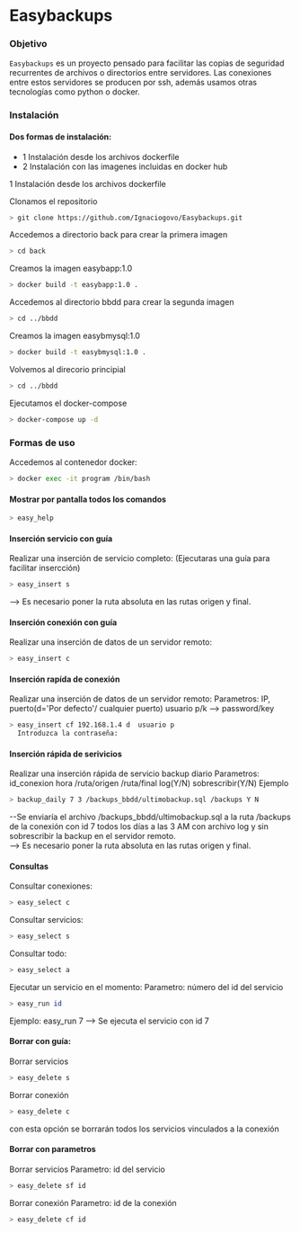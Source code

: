 # Easybackups
### Objetivo

`Easybackups` es un proyecto pensado para facilitar las copias de seguridad recurrentes de archivos o directorios entre servidores.
Las conexiones entre estos servidores se producen por ssh, además usamos otras tecnologías como python o docker.


### Instalación

#### Dos formas de instalación:
- 1 Instalación desde los archivos dockerfile
- 2 Instalación con las imagenes incluidas en docker hub

1 Instalación desde los archivos dockerfile

Clonamos el repositorio
```bash
> git clone https://github.com/Ignaciogovo/Easybackups.git
```

Accedemos a directorio back para crear la primera imagen 
```bash
> cd back
```
Creamos la imagen easybapp:1.0
```bash
> docker build -t easybapp:1.0 .
```

Accedemos al directorio bbdd para crear la segunda imagen
```bash
> cd ../bbdd
```
Creamos la imagen easybmysql:1.0
```bash
> docker build -t easybmysql:1.0 .
```

Volvemos al direcorio principial
```bash
> cd ../bbdd
```

Ejecutamos el docker-compose
```bash
> docker-compose up -d
```



### Formas de uso
Accedemos al contenedor docker:
```bash
> docker exec -it program /bin/bash
```

#### Mostrar por pantalla todos los comandos
```bash
> easy_help
```

#### Inserción servicio con guía
Realizar una inserción de servicio completo: (Ejecutaras una guía para facilitar insercción)
```bash
> easy_insert s
```
  --> Es necesario poner la ruta absoluta en las rutas origen y final.

#### Inserción conexión con guía
Realizar una inserción de datos de un servidor remoto:
```bash
> easy_insert c
```
#### Inserción rapída de conexión 
Realizar una inserción de datos de un servidor remoto:
  Parametros: IP, puerto(d='Por defecto'/ cualquier puerto) usuario p/k --> password/key
```bash
> easy_insert cf 192.168.1.4 d  usuario p 
  Introduzca la contraseña:
```


  




#### Inserción rápida de serivicios
Realizar una inserción rápida de servicio backup diario
  Parametros: id_conexion hora /ruta/origen /ruta/final log(Y/N) sobrescribir(Y/N)
Ejemplo
```bash
> backup_daily 7 3 /backups_bbdd/ultimobackup.sql /backups Y N
```
--Se enviaría el archivo /backups_bbdd/ultimobackup.sql a la ruta /backups de la conexión con id 7 todos los días a las 3 AM con archivo log 
  y sin sobrescribir la backup en el servidor remoto.                     
  --> Es necesario poner la ruta absoluta en las rutas origen y final.


#### Consultas
Consultar conexiones: 
```bash
> easy_select c
```

Consultar servicios:
```bash
> easy_select s
```
Consultar todo:
```bash
> easy_select a
```


Ejecutar un servicio en el momento:
  Parametro: número del id del servicio
```bash
> easy_run id
```
  Ejemplo: easy_run 7 --> Se ejecuta el servicio con id 7

#### Borrar con guía:

Borrar servicios
```bash
> easy_delete s
```
Borrar conexión
```bash
> easy_delete c
```
con esta opción se borrarán todos los servicios vinculados a la conexión


#### Borrar con parametros
Borrar servicios
  Parametro: id del servicio
```bash
> easy_delete sf id
```
Borrar conexión
  Parametro: id de la conexión
```bash
> easy_delete cf id
```




